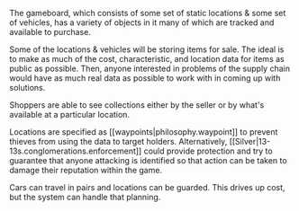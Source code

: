 The gameboard, which consists of some set of static locations & some set of vehicles, has a variety of objects in it many of which are tracked and available to purchase.

Some of the locations & vehicles will be storing items for sale. The ideal is to make as much of the cost, characteristic, and location data for items as public as possible. Then, anyone interested in problems of the supply chain would have as much real data as possible to work with in coming up with solutions.

Shoppers are able to see collections either by the seller or by what's available at a particular location.

Locations are specified as [[waypoints|philosophy.waypoint]] to prevent thieves from using the data to target holders. Alternatively, [[Silver|13-13s.conglomerations.enforcement]] could provide protection and try to guarantee that anyone attacking is identified so that action can be taken to damage their reputation within the game.

Cars can travel in pairs and locations can be guarded. This drives up cost, but the system can handle that planning.
